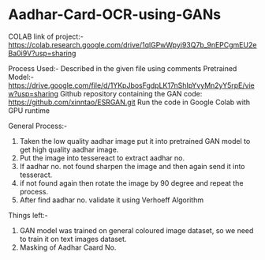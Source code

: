 # Aadhar-Card-OCR-using-GANs

COLAB link of project:- https://colab.research.google.com/drive/1qlGPwWpyi93Q7b_9nEPCgmEU2eBa0i9V?usp=sharing

Process Used:- Described in the given file using comments
Pretrained Model:- https://drive.google.com/file/d/1YKpJbosFgdpLK17nShIpYvyMn2yY5rpE/view?usp=sharing
Github repository containing the GAN code: https://github.com/xinntao/ESRGAN.git
Run the code in Google Colab with GPU runtime

General Process:-
1. Taken the low quality aadhar image put it into pretrained GAN model to get high quality aadhar image.
2. Put the image into tessereact to extract aadhar no.
3. If aadhar no. not found sharpen the image and then again send it into tesseract.
4. if not found again then rotate the image by 90 degree and repeat the process.
5. After find aadhar no. validate it using Verhoeff Algorithm

Things left:-
1. GAN model was trained on general coloured image dataset, so we need to train it on text images dataset.
2. Masking of Aadhar Caard No.

